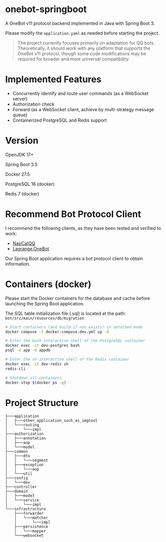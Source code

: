 # onebot-springboot
A OneBot v11 protocol backend implemented in Java with Spring Boot 3.

Please modify the `application.yaml` as needed before starting the project.

> The project currently focuses primarily on adaptation for QQ bots. Theoretically, it should work with any platform that supports the OneBot v11 protocol, though some code modifications may be required for broader and more universal compatibility.

# Implemented Features

- Concurrently identify and route user commands (as a WebSocket server)
- Authorization check
- Forward (as a WebSocket client, achieve by multi-strategy message queue)
- Containerized PostgreSQL and Redis support

# Version

OpenJDK 17+

Spring Boot 3.5

Docker 27.5

PostgreSQL 16 (docker)

Redis 7 (docker)

# Recommend Bot Protocol Client

I recommend the following clients, as they have been tested and verified to work:

- [NapCatQQ](https://www.napcat.wiki/)
- [Lagrange.OneBot](https://lagrangedev.github.io/Lagrange.Doc/v1/Lagrange.OneBot/)

Our Spring Boot application requires a bot protocol client to obtain information.

# Containers (docker)

Please start the Docker containers for the database and cache before launching the Spring Boot application.

The SQL table initialization file (.sql) is located at the path: `bot/src/main/resources/db/migration`

```bash
# Start containers (and build if not exists) in detached mode
docker compose -f docker-compose.dev.yml up -d

# Enter the bash interactive shell of the PostgreSQL container
docker exec -it dev-postgres bash
psql -U app -d appdb

# Enter the sh interactive shell of the Redis container
docker exec -it dev-redis sh
redis-cli

# Shutdown all containers
docker stop $(docker ps -q)
```

# Project Structure

```
├───application
│   ├───other_application_such_as_imgtool
│   └───routing
│       └───impl
├───authorization
│   ├───annotation
│   ├───aop
│   └───model
├───common
│   ├───dto
│   │   └───segment
│   ├───exception
│   │   └───aop
│   └───util
├───config
│   └───dev
├───controller
├───domain
│   ├───model
│   └───service
│       └───impl
└───infrastructure
    ├───forwarder
    │   └───matcher
    │       └───impl
    ├───persistence
    │   └───mapper
    └───websocket
```

